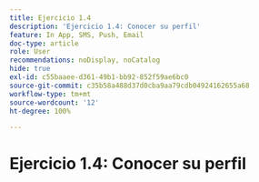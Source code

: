 ```yaml
---
title: Ejercicio 1.4
description: 'Ejercicio 1.4: Conocer su perfil'
feature: In App, SMS, Push, Email
doc-type: article
role: User
recommendations: noDisplay, noCatalog
hide: true
exl-id: c55baaee-d361-49b1-bb92-852f59ae6bc0
source-git-commit: c35b58a488d37d0cba9aa79cdb04924162655a68
workflow-type: tm+mt
source-wordcount: '12'
ht-degree: 100%

---
```


# Ejercicio 1.4: Conocer su perfil
